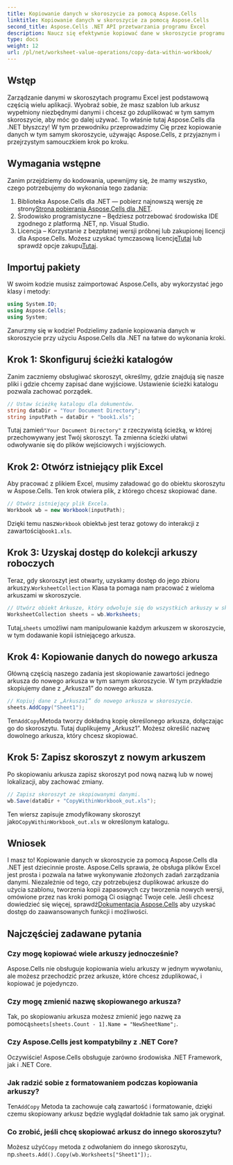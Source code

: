 ```yaml
---
title: Kopiowanie danych w skoroszycie za pomocą Aspose.Cells
linktitle: Kopiowanie danych w skoroszycie za pomocą Aspose.Cells
second_title: Aspose.Cells .NET API przetwarzania programu Excel
description: Naucz się efektywnie kopiować dane w skoroszycie programu Excel za pomocą Aspose.Cells dla platformy .NET, korzystając z przewodnika krok po kroku, przykładów kodu i przydatnych wskazówek.
type: docs
weight: 12
url: /pl/net/worksheet-value-operations/copy-data-within-workbook/
---
```

## Wstęp
Zarządzanie danymi w skoroszytach programu Excel jest podstawową częścią wielu aplikacji. Wyobraź sobie, że masz szablon lub arkusz wypełniony niezbędnymi danymi i chcesz go zduplikować w tym samym skoroszycie, aby móc go dalej używać. To właśnie tutaj Aspose.Cells dla .NET błyszczy! W tym przewodniku przeprowadzimy Cię przez kopiowanie danych w tym samym skoroszycie, używając Aspose.Cells, z przyjaznym i przejrzystym samouczkiem krok po kroku.
## Wymagania wstępne
Zanim przejdziemy do kodowania, upewnijmy się, że mamy wszystko, czego potrzebujemy do wykonania tego zadania:
1.  Biblioteka Aspose.Cells dla .NET — pobierz najnowszą wersję ze strony[Strona pobierania Aspose.Cells dla .NET](https://releases.aspose.com/cells/net/).
2. Środowisko programistyczne – Będziesz potrzebować środowiska IDE zgodnego z platformą .NET, np. Visual Studio.
3.  Licencja – Korzystanie z bezpłatnej wersji próbnej lub zakupionej licencji dla Aspose.Cells. Możesz uzyskać tymczasową licencję[Tutaj](https://purchase.aspose.com/temporary-license/) lub sprawdź opcje zakupu[Tutaj](https://purchase.aspose.com/buy).
## Importuj pakiety
W swoim kodzie musisz zaimportować Aspose.Cells, aby wykorzystać jego klasy i metody:
```csharp
using System.IO;
using Aspose.Cells;
using System;
```
Zanurzmy się w kodzie! Podzielimy zadanie kopiowania danych w skoroszycie przy użyciu Aspose.Cells dla .NET na łatwe do wykonania kroki.
## Krok 1: Skonfiguruj ścieżki katalogów
Zanim zaczniemy obsługiwać skoroszyt, określmy, gdzie znajdują się nasze pliki i gdzie chcemy zapisać dane wyjściowe. Ustawienie ścieżki katalogu pozwala zachować porządek.
```csharp
// Ustaw ścieżkę katalogu dla dokumentów.
string dataDir = "Your Document Directory";
string inputPath = dataDir + "book1.xls";
```
 Tutaj zamień`"Your Document Directory"` z rzeczywistą ścieżką, w której przechowywany jest Twój skoroszyt. Ta zmienna ścieżki ułatwi odwoływanie się do plików wejściowych i wyjściowych.
## Krok 2: Otwórz istniejący plik Excel
Aby pracować z plikiem Excel, musimy załadować go do obiektu skoroszytu w Aspose.Cells. Ten krok otwiera plik, z którego chcesz skopiować dane.
```csharp
// Otwórz istniejący plik Excela.
Workbook wb = new Workbook(inputPath);
```
 Dzięki temu nasz`Workbook` obiekt`wb` jest teraz gotowy do interakcji z zawartością`book1.xls`.
## Krok 3: Uzyskaj dostęp do kolekcji arkuszy roboczych
 Teraz, gdy skoroszyt jest otwarty, uzyskamy dostęp do jego zbioru arkuszy.`WorksheetCollection` Klasa ta pomaga nam pracować z wieloma arkuszami w skoroszycie.
```csharp
// Utwórz obiekt Arkusze, który odwołuje się do wszystkich arkuszy w skoroszycie.
WorksheetCollection sheets = wb.Worksheets;
```
 Tutaj,`sheets` umożliwi nam manipulowanie każdym arkuszem w skoroszycie, w tym dodawanie kopii istniejącego arkusza.
## Krok 4: Kopiowanie danych do nowego arkusza
Główną częścią naszego zadania jest skopiowanie zawartości jednego arkusza do nowego arkusza w tym samym skoroszycie. W tym przykładzie skopiujemy dane z „Arkusza1” do nowego arkusza.
```csharp
// Kopiuj dane z „Arkusza1” do nowego arkusza w skoroszycie.
sheets.AddCopy("Sheet1");
```
 Ten`AddCopy`Metoda tworzy dokładną kopię określonego arkusza, dołączając go do skoroszytu. Tutaj duplikujemy „Arkusz1”. Możesz określić nazwę dowolnego arkusza, który chcesz skopiować.
## Krok 5: Zapisz skoroszyt z nowym arkuszem
Po skopiowaniu arkusza zapisz skoroszyt pod nową nazwą lub w nowej lokalizacji, aby zachować zmiany.
```csharp
// Zapisz skoroszyt ze skopiowanymi danymi.
wb.Save(dataDir + "CopyWithinWorkbook_out.xls");
```
 Ten wiersz zapisuje zmodyfikowany skoroszyt jako`CopyWithinWorkbook_out.xls` w określonym katalogu.
## Wniosek
I masz to! Kopiowanie danych w skoroszycie za pomocą Aspose.Cells dla .NET jest dziecinnie proste. Aspose.Cells sprawia, że obsługa plików Excel jest prosta i pozwala na łatwe wykonywanie złożonych zadań zarządzania danymi. Niezależnie od tego, czy potrzebujesz duplikować arkusze do użycia szablonu, tworzenia kopii zapasowych czy tworzenia nowych wersji, omówione przez nas kroki pomogą Ci osiągnąć Twoje cele.
 Jeśli chcesz dowiedzieć się więcej, sprawdź[Dokumentacja Aspose.Cells](https://reference.aspose.com/cells/net/) aby uzyskać dostęp do zaawansowanych funkcji i możliwości.
## Najczęściej zadawane pytania
### Czy mogę kopiować wiele arkuszy jednocześnie?
Aspose.Cells nie obsługuje kopiowania wielu arkuszy w jednym wywołaniu, ale możesz przechodzić przez arkusze, które chcesz zduplikować, i kopiować je pojedynczo.
### Czy mogę zmienić nazwę skopiowanego arkusza?
 Tak, po skopiowaniu arkusza możesz zmienić jego nazwę za pomocą`sheets[sheets.Count - 1].Name = "NewSheetName";`.
### Czy Aspose.Cells jest kompatybilny z .NET Core?
Oczywiście! Aspose.Cells obsługuje zarówno środowiska .NET Framework, jak i .NET Core.
### Jak radzić sobie z formatowaniem podczas kopiowania arkuszy?
 Ten`AddCopy` Metoda ta zachowuje całą zawartość i formatowanie, dzięki czemu skopiowany arkusz będzie wyglądał dokładnie tak samo jak oryginał.
### Co zrobić, jeśli chcę skopiować arkusz do innego skoroszytu?
Możesz użyć`Copy` metoda z odwołaniem do innego skoroszytu, np.`sheets.Add().Copy(wb.Worksheets["Sheet1"]);`.